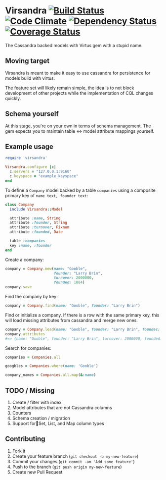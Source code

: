# Virsandra [![Build Status](https://travis-ci.org/ottbot/virsandra.png)](https://travis-ci.org/ottbot/virsandra) [![Code Climate](https://codeclimate.com/github/ottbot/virsandra.png)](https://codeclimate.com/github/ottbot/virsandra) [![Dependency Status](https://gemnasium.com/ottbot/virsandra.png)](https://gemnasium.com/ottbot/virsandra) [![Coverage Status](https://coveralls.io/repos/ottbot/virsandra/badge.png?branch=master)](https://coveralls.io/r/ottbot/virsandra)

The Cassandra backed models with Virtus gem with a stupid name.

## Moving target

Virsandra is meant to make it easy to use cassandra for persistence
for models build with virtus.

The feature set will likely remain simple, the idea is to not block
development of other projects while the implementation of CQL changes
quickly.

## Schema yourself

At this stage, you're on your own in terms of schema management. The
gem expects you to maintain table <=> model attribute mappings
yourself.

## Example usage

````ruby
require 'virsandra'

Virsandra.configure |c|
  c.servers = "127.0.0.1:9160"
  c.keyspace = "example_keyspace"
end
````

To define a `Company` model backed by a table `companies` using a composite primary key of `name text, founder text`:
````ruby
class Company
  include Virsandra::Model

  attribute :name, String
  attribute :founder, String
  attribute :turnover, Fixnum
  attribute :founded, Date

  table :companies
  key :name, :founder
end
````

Create a company:
````ruby
company = Company.new(name: "Gooble",
                      founder: "Larry Brin",
                      turnover: 2000000,
                      founded: 1884)
company.save
````

Find the company by key:
````ruby
company = Company.find(name: "Gooble", founder: "Larry Brin")
````

Find or initialize a company. If there is a row with the same primary
key, this will load missing attributes from cassandra and merge new
ones.

````ruby
company = Company.load(name: "Gooble", founder: "Larry Brin", foundec: 2012)
company.attributes
#=> {name: "Gooble", founder: "Larry Brin", turnover: 2000000, founded: 2012}
````

Search for companies:
````ruby
companies = Companies.all

googbles = Companies.where(name: 'Gooble')

company_names = Companies.all.map(&:name)
````

## TODO / Missing
1. Create / filter with index
2. Model attributes that are not Cassandra columns
3. Counters
4. Schema creation / migration
5. Support forSet, List, and Map column types


## Contributing

1. Fork it
2. Create your feature branch (`git checkout -b my-new-feature`)
3. Commit your changes (`git commit -am 'Add some feature'`)
4. Push to the branch (`git push origin my-new-feature`)
5. Create new Pull Request

